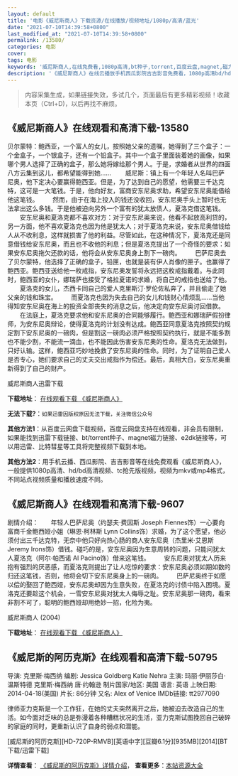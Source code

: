 ```yaml
---
layout: default
title: '电影《威尼斯商人》下载资源/在线播放/视频地址/1080p/高清/蓝光'
date: "2021-07-10T14:39:58+0800"
last_modified_at: "2021-07-10T14:39:58+0800"
permalink: /13580/
categories: 电影
cover:
tags: 电影
keywords: '威尼斯商人,在线免费看,1080p高清,bt种子,torrent,百度云盘,magnet,磁力链,迅雷下载资源'
description: '《威尼斯商人》在线云播放手机西瓜影院吉吉影音免费看，1080p高清bd/hd未删减完整版和tc抢先枪版，mkv/mp4格式，附带bt/torrent种子、magnet/磁力链、百度云盘、网盘资源迅雷下载链接'
---
```


>内容采集生成，如果链接失效，多试几个，页面最后有更多精彩视频！收藏本页（Ctrl+D)，以后再找不麻烦。


## 《威尼斯商人》在线观看和高清下载-13580

贝尔蒙特：鲍西亚，一个富人的女儿，按照她父亲的遗嘱，她得到了三个盒子：一个金盒子，一个银盒子，还有一个铅盒子。其中一个盒子里面装着她的画像，如果哪个男人选择了正确的盒子，那么她将嫁给那个男人。于是，求婚者从世界的四面八方云集到这儿，都希望能得到她…… 　　威尼斯：镇上有一个年轻人名叫巴萨尼奥，他下定决心要赢得鲍西亚。但是，为了达到自己的愿望，他需要三千达克特，这可是一大笔钱。于是，他向好友，富商安东尼奥求助，希望安东尼奥能借给他这笔钱。 　　然而，由于在海上投入的钱还没收回，安东尼奥手头上暂时也无法拿出这么多钱。于是他被迫向另外一个富有的犹太放债人，夏洛克借这笔钱。 　　安东尼奥和夏洛克都不喜欢对方：对于安东尼奥来说，他看不起放高利贷的，另一方面，他不喜欢夏洛克也因为他是犹太人；对于夏洛克来说，安东尼奥借钱给人从不收利息，这样就损害了他的利益。尽管如此，在这种情况下，夏洛克还是同意借钱给安东尼奥，而且也不收他的利息；但是夏洛克提出了一个奇怪的要求：如果安东尼奥拖欠还款的话，他将会从安东尼奥身上割下一磅肉。 　　巴萨尼奥去了贝尔蒙特，他选择了正确的盒子，铅匣，也就是装有伊人肖像的匣子。也赢得了鲍西亚。鲍西亚送给他一枚戒指，安东尼奥发誓将永远把这枚戒指戴着。与此同时，鲍西亚的女仆，娜瑞萨也接受了格拉夏诺的求婚，将自己的戒指也送给了他。 　　夏洛克的女儿，杰西卡同自己的爱人克里斯汀·罗伦佐私奔了，并且偷走了她父亲的钱和珠宝。 　　而夏洛克也因为失去自己的女儿和钱财心情烦乱&hellip;…当他得知安东尼奥在海上的投资全部丧失的消息之后，他决定向安东尼奥讨回借款。 　　在法庭上，夏洛克要求他和安东尼奥的合同能够履行。鲍西亚和娜瑞萨假扮律师，为安东尼奥辩论，使得夏洛克的计划没有达成。鲍西亚同意夏洛克按照契约规定割下安东尼奥的一磅肉，但是割这一磅肉必须严格按照契约执行，就是不能多割也不能少割，不能流一滴血，也不能因此伤害安东尼奥的性命。夏洛克无法做到，只好认输。这样，鲍西亚巧妙地挽救了安东尼奥的性命。同时，为了证明自己爱人是否专心，她们要求自己的丈夫交出戒指作为偿还。最后，真相大白，安东尼奥重新得到了自己的财产。<br />


威尼斯商人迅雷下载

**下载地址**： [在线观看下载 《威尼斯商人》](https://www.993dy.com//vod-detail-id-15679.html) 


**无法下载?**：`如果迅雷因版权原因无法下载，关注微信公众号 `

**其他方法1**：从百度云网盘下载视频，百度云网盘支持在线观看，非会员有限制，如果能找到迅雷下载链接、bt/torrent种子、magnet磁力链接、e2dk链接等，可以用迅雷、比特彗星等工具将完整视频下载到本地。

**其他方法2**：用手机云播、西瓜影院、吉吉影音等在线免费观看《威尼斯商人》，一般提供1080p高清、hd/bd高清视频、tc抢先版视频，视频为mkv或mp4格式，不同站点视频质量和播放速度不同。


## 《威尼斯商人》在线观看和高清下载-9607

剧情介绍：　　年轻人巴萨尼奥（约瑟夫·费因斯 Joseph Fiennes饰）一心要向富商千金鲍西娅小姐（琳恩·柯林斯 Lynn Collins饰）求婚，为了这个愿望，他必须付出三千达克特，无奈中他只好向热心肠的商人安东尼奥（杰里米·艾恩斯 Jeremy Irons饰）借钱。碰巧的是，安东尼奥因为生意周转的问题，只能问犹太人夏洛克（阿尔·帕西诺 Al Pacino饰）借来这笔钱。 　　安东尼奥对犹太人历来抱有强烈的厌恶感，而夏洛克则提出了让人吃惊的要求：安东尼奥必须如期如数的归还这笔钱，否则，他将会切下安东尼奥身上的一磅肉。 　　巴萨尼奥终于如愿以偿的娶回了鲍西娅，安东尼奥却因为生意失败，在夏洛克的讨债中陷入困境。夏洛克还要趁这个机会，一雪安东尼奥对犹太人侮辱之耻。安东尼奥那一磅肉，看来非割不可了，聪明的鲍西娅却用绝妙一招，化险为夷。


威尼斯商人 (2004)

**下载地址**： [在线观看下载 《威尼斯商人》](https://www.btbtdy.me/btdy/dy9257.html) 


## 《威尼斯的阿历克斯》在线观看和高清下载-50795

导演: 克里斯·梅西纳 编剧: Jessica Goldberg Katie Nehra 主演: 玛丽·伊丽莎白·温斯特德 克里斯·梅西纳 唐·约翰逊 制片国家/地区: 美国 语言: 英语 上映日期: 2014-04-18(美国) 片长: 86分钟 又名: Alex of Venice IMDb链接: tt2977090

律师亚力克斯是一个工作狂，在她的丈夫突然离开之后，她被迫去改造自己的生活。如今面对乏味的总是弥漫着各种糟糕状况的生活，亚力克斯试图挽回自己破碎的家庭的同时，更重新认识了自身的弱点和潜能。


[威尼斯的阿历克斯][HD-720P-RMVB][英语中字][豆瓣6.1分][935MB][2014][BT下载/迅雷下载]

**详情查看**： [《威尼斯的阿历克斯》详情介绍](/movie/50795/)， **查看更多**：[本站资源大全](/movie/t/all/)

